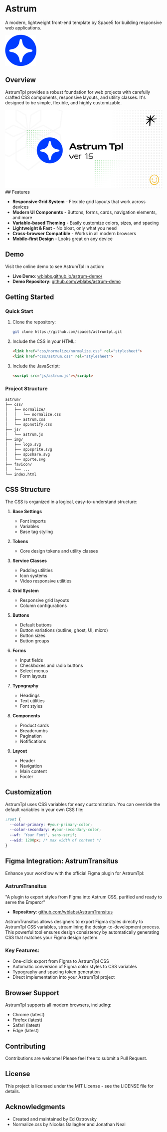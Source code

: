 # Astrum

A modern, lightweight front-end template by Space5 for building responsive web applications.

<img src="img/logo.svg" width="100" alt="Astrum Logo">

## Overview

AstrumTpl provides a robust foundation for web projects with carefully crafted CSS components, responsive layouts, and utility classes. It's designed to be simple, flexible, and highly customizable.

<img src="img/600x300__main.png" alt="Astrum Hero image">
## Features

- **Responsive Grid System** - Flexible grid layouts that work across devices
- **Modern UI Components** - Buttons, forms, cards, navigation elements, and more
- **Variable-based Theming** - Easily customize colors, sizes, and spacing
- **Lightweight & Fast** - No bloat, only what you need
- **Cross-browser Compatible** - Works in all modern browsers
- **Mobile-first Design** - Looks great on any device

## Demo

Visit the online demo to see AstrumTpl in action:

- **Live Demo**: [wblabs.github.io/astrum-demo/](https://wblabs.github.io/astrum-demo/)
- **Demo Repository**: [github.com/wblabs/astrum-demo](https://github.com/wblabs/astrum-demo)

## Getting Started

### Quick Start

1. Clone the repository:
   ```bash
   git clone https://github.com/space5/astrumtpl.git
   ```

2. Include the CSS in your HTML:
   ```html
   <link href="css/normalize/normalize.css" rel="stylesheet">
   <link href="css/astrum.css" rel="stylesheet">
   ```

3. Include the JavaScript:
   ```html
   <script src="js/astrum.js"></script>
   ```

### Project Structure

```
astrum/
├── css/
│   ├── normalize/
│   │   └── normalize.css
│   ├── astrum.css
│   └── sp5notify.css
├── js/
│   └── astrum.js
├── img/
│   ├── logo.svg
│   ├── sp5sprite.svg
│   ├── sp5share.svg
│   └── sp5rte.svg
├── favicon/
│   └── ...
└── index.html
```

## CSS Structure

The CSS is organized in a logical, easy-to-understand structure:

1. **Base Settings**
    - Font imports
    - Variables
    - Base tag styling

2. **Tokens**
    - Core design tokens and utility classes

3. **Service Classes**
    - Padding utilities
    - Icon systems
    - Video responsive utilities

4. **Grid System**
    - Responsive grid layouts
    - Column configurations

5. **Buttons**
    - Default buttons
    - Button variations (outline, ghost, UI, micro)
    - Button sizes
    - Button groups

6. **Forms**
    - Input fields
    - Checkboxes and radio buttons
    - Select menus
    - Form layouts

7. **Typography**
    - Headings
    - Text utilities
    - Font styles

8. **Components**
    - Product cards
    - Breadcrumbs
    - Pagination
    - Notifications

9. **Layout**
    - Header
    - Navigation
    - Main content
    - Footer

## Customization

AstrumTpl uses CSS variables for easy customization. You can override the default variables in your own CSS file:

```css
:root {
  --color-primary: #your-primary-color;
  --color-secondary: #your-secondary-color;
  --wf: 'Your Font', sans-serif;
  --wid: 1200px; /* max width of content */
}
```

## Figma Integration: AstrumTransitus

Enhance your workflow with the official Figma plugin for AstrumTpl:

### AstrumTransitus

"A plugin to export styles from Figma into Astrum CSS, purified and ready to serve the Emperor"

- **Repository**: [github.com/wblabs/AstrumTransitus](https://github.com/wblabs/AstrumTransitus)

AstrumTransitus allows designers to export Figma styles directly to AstrumTpl CSS variables, streamlining the design-to-development process. This powerful tool ensures design consistency by automatically generating CSS that matches your Figma design system.

### Key Features:
- One-click export from Figma to AstrumTpl CSS
- Automatic conversion of Figma color styles to CSS variables
- Typography and spacing token generation
- Direct implementation into your AstrumTpl project

## Browser Support

AstrumTpl supports all modern browsers, including:

- Chrome (latest)
- Firefox (latest)
- Safari (latest)
- Edge (latest)

## Contributing

Contributions are welcome! Please feel free to submit a Pull Request.

## License

This project is licensed under the MIT License - see the LICENSE file for details.

## Acknowledgments

- Created and maintained by Ed Ostrovsky
- Normalize.css by Nicolas Gallagher and Jonathan Neal
